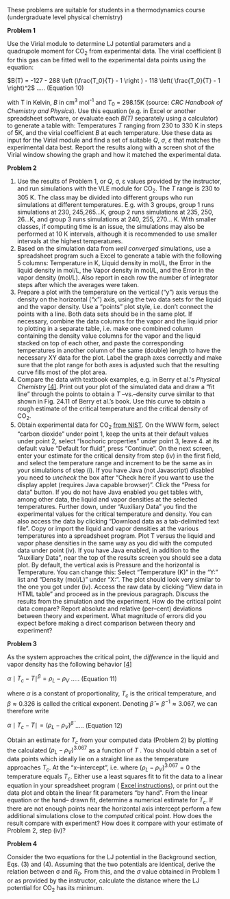 

These problems are suitable for students in a thermodynamics course (undergraduate level physical chemistry)

**Problem 1**

Use the Virial module to determine LJ potential parameters and a quadrupole moment for
CO<sub>2</sub> from experimental data. The virial coefficient B for this gas can be fitted well to the experimental data
points using the equation:

$B(T) = -127 - 288 \left (\frac{T_0}{T} - 1 \right ) - 118 \left( \frac{T_0}{T} - 1 \right)^2$    ..... (Equation 10)



with T in Kelvin, *B* in cm<sup>3</sup> mol<sup>-1</sup> and *T*<sub>0</sub> = 298.15K (source: *CRC Handbook of Chemistry and Physics*).
Use this equation (e.g. in Excel or another spreadsheet software, or evaluate each *B(T)* separately using
a calculator) to generate a table with: Temperatures *T* ranging from 230 to 330 K in steps of 5K, and the
virial coefficient *B* at each temperature. Use these data as input for the Virial module and find a set of
suitable *Q*, $\sigma$, $\varepsilon$ that matches the experimental data best. Report the results along with a screen shot of the Virial window showing the graph and how it matched the experimental data.

**Problem 2**

1. Use the results of Problem 1, or *Q*, &sigma;, &epsilon; values provided by the instructor, and run simulations with the VLE module for CO<sub>2</sub>. The *T* range is 230 to 305 K. The class may be divided into different groups who run simulations at different temperatures. E.g. with 3 groups, group 1 runs simulations at 230, 245,265...K, group 2 runs simulations at 235, 250, 26...K, and group 3 runs simulations at 240, 255, 270... K. With smaller classes, if computing time is an issue, the simulations may also be performed at 10 K intervals, although it is recommended to use smaller intervals at the highest temperatures.
1. Based on the simulation data from *well converged* simulations, use a spreadsheet program such a Excel to generate a table with the following 5 columns: Temperature in K, Liquid density in mol/L, the Error in the liquid density in mol/L, the Vapor density in mol/L, and the Error in the vapor density (mol/L). Also report in each row the number of integrator steps after which the averages were taken.
1. Prepare a plot with the temperature on the vertical (“y”) axis versus the density on the horizontal (“x”) axis, using the two data sets for the liquid and the vapor density. Use a “points” plot style, i.e. don’t connect the points with a line. Both data sets should be in the same plot. If necessary, combine the data columns for the vapor and the liquid prior to plotting in a separate table, i.e. make one combined column containing the density value columns for the vapor and the liquid stacked on top of each other, and paste the corresponding temperatures in another column of the same (double) length to have the necessary XY data for the plot. Label the graph axes correctly and make sure that the plot range for both axes is adjusted such that the resulting curve fills most of the plot area.
1. Compare the data with textbook examples, e.g. in Berry et al.'s *Physical Chemistry* [[4]](VirialVLE/References#ref4). Print out your plot of the simulated data and draw a “fit line” through the points to obtain a *T* –vs.–density curve similar to that shown in Fig. 24.11 of Berry et al.’s book. Use this curve to obtain a rough estimate of the critical temperature and the critical density of CO<sub>2</sub>.
1. Obtain experimental data for CO<sub>2</sub> [from NIST](http://webbook.nist.gov/chemistry/fluid/). On the WWW form, select “carbon dioxide” under point 1, keep the units at their default values under point 2, select “Isochoric properties” under point 3, leave 4. at its default value “Default for fluid”, press “Continue”. On the next screen, enter your estimate for the critical density from step (iv) in the first field, and select the temperature range and increment to be the same as in your simulations of step (i). If you have Java (not Javascript) *dis*abled you need to *uncheck* the box after “Check here if you want to use the display applet (requires Java capable browser)”. Click the “Press for data” button. If you do not have Java enabled you get tables with, among other data, the liquid and vapor densities at the selected temperatures. Further down, under “Auxiliary Data” you find the experimental values for the critical temperature and density. You can also access the data by clicking “Download data as a tab-delimited text file”. Copy or import the liquid and vapor densities at the various temperatures into a spreadsheet program. Plot T versus the liquid and vapor phase densities in the same way as you did with the computed data under point (iv). If you have Java enabled, in addition to the “Auxiliary Data”, near the top of the results screen you should see a data plot. By default, the vertical axis is Pressure and the horizontal is Temperature. You can change this: Select “Temperature (K)” in the “Y:” list and “Density (mol/L)” under “X:”. The plot should look very similar to the one you got under (iv). Access the raw data by clicking “View data in HTML table” and proceed as in the previous paragraph. Discuss the results from the simulation and the experiment. How do the critical point data compare? Report absolute and relative (per–cent) deviations between theory and experiment. What magnitude of errors did you expect before making a direct comparison between theory and experiment?

**Problem 3**

As the system approaches the critical point, the *difference* in the liquid and vapor density has the following behavior [[4]](VirialVLE/References#ref4)

$\alpha \mid T_c - T \mid^{\beta} = \rho_L - \rho_V$    ..... (Equation 11)



where $\alpha$ is a constant of proportionality, $T_c$ is the critical temperature, and $\beta \approx 0.326$ is called the critical  exponent. Denoting $\bar{\beta} = \beta^{-1} \approx 3.067$, we can therefore write

$\alpha \mid T_c - T \mid = (\rho_L - \rho_V)^{\bar{\beta}}$    ..... (Equation 12)



Obtain an estimate for $T_c$ from your computed data (Problem 2) by plotting the calculated $(\rho_L - \rho_V)^{3.067}$ as
a function of *T* . You should obtain a set of data points which ideally lie on a straight line as the temperature
approaches $T_c$. At the “x–intercept”, i.e. where $(\rho_L - \rho_V)^{3.067} = 0$ the temperature equals $T_c$. Either use a least squares fit to fit the data to a linear equation in your spreadsheet program ( [Excel instructions](http://www.chem.purdue.edu/gchelp/tools/graphing.html)), or
print out the data plot and obtain the linear fit parameters “by hand”. From the linear equation or the hand–
drawn fit, determine a numerical estimate for *T*<sub>c</sub>. If there are not enough points near the horizontal axis
intercept perform a few additional simulations close to the *computed* critical point. How does the result
compare with experiment? How does it compare with your estimate of Problem 2, step (iv)?

**Problem 4**

Consider the two equations for the LJ potential in the Background section, Eqs. (3) and (4).  Assuming that the two potentials are identical, derive the relation between &sigma; and $R_0$. From this, and the $\sigma$ value obtained in Problem 1 or as provided by the instructor, calculate the distance where the LJ potential for CO<sub>2</sub> has its minimum.